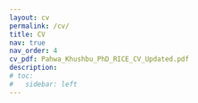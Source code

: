 ```yaml
---
layout: cv
permalink: /cv/
title: CV
nav: true
nav_order: 4
cv_pdf: Pahwa_Khushbu_PhD_RICE_CV_Updated.pdf
description: 
# toc:
#   sidebar: left
---
```

